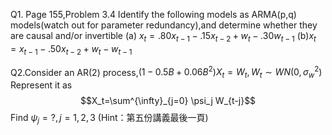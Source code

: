 Q1. Page 155,Problem 3.4
Identify the following models as ARMA(p,q) models(watch out for parameter redundancy),and determine whether they are causal and/or invertible
(a) $x_t=.80x_{t-1}-.15x_{t-2}+w_t-.30w_{t-1}$
(b)$x_t=x_{t-1}-.50x_{t-2}+w_t-w_{t-1}$

Q2.Consider an AR(2) process,$(1-0.5B+0.06B^2)X_t=W_t,W_t \sim WN(0,\sigma^2_w)$
Represent it  as $$X_t=\sum^{\infty}_{j=0} \psi_j W_{t-j}$$
Find $\psi_j=?,j=1,2,3$
(Hint：第五份講義最後一頁)